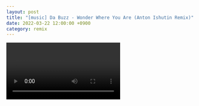 ```yaml
---
layout: post
title: "[music] Da Buzz - Wonder Where You Are (Anton Ishutin Remix)"
date: 2022-03-22 12:00:00 +0900
category: remix
---
```


<div class="video-container">
    <video id="player" class="video-js vjs-default-skin vjs-big-play-centered" data-json="/public/json/da Buzz - Wonder Where You Are (Anton Ishutin Remix).json"></video>
</div>